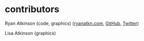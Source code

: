 # contributors

Ryan Atkinson (code, graphics) ([ryanatkn.com](https://ryanatkn.com), [GitHub](https://github.com/ryanatkn), [Twitter](https://twitter.com/ryanatkn))

Lisa Atkinson (graphics)
